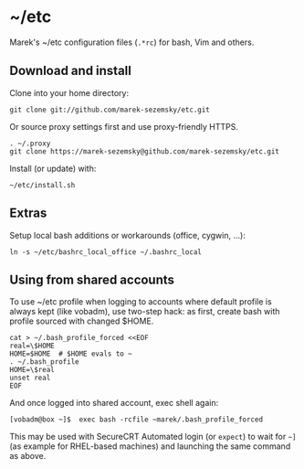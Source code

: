 ~/etc
=====
Marek's ~/etc configuration files (`.*rc`) for bash, Vim and others.

Download and install
--------------------
Clone into your home directory:

    git clone git://github.com/marek-sezemsky/etc.git

Or source proxy settings first and use proxy-friendly HTTPS.

    . ~/.proxy
    git clone https://marek-sezemsky@github.com/marek-sezemsky/etc.git

Install (or update) with:

    ~/etc/install.sh

Extras
------
Setup local bash additions or workarounds (office, cygwin, ...):

    ln -s ~/etc/bashrc_local_office ~/.bashrc_local

Using from shared accounts
--------------------------
To use ~/etc profile when logging to accounts where default profile is always
kept (like vobadm), use two-step hack: as first, create bash with profile
sourced with changed $HOME.

    cat > ~/.bash_profile_forced <<EOF
    real=\$HOME
    HOME=$HOME  # $HOME evals to ~
    . ~/.bash_profile
    HOME=\$real
    unset real
    EOF

And once logged into shared account, exec shell again:

    [vobadm@box ~]$  exec bash -rcfile ~marek/.bash_profile_forced

This may be used with SecureCRT Automated login (or `expect`) to wait for `~]`
(as example for RHEL-based machines) and launching the same command as above.
